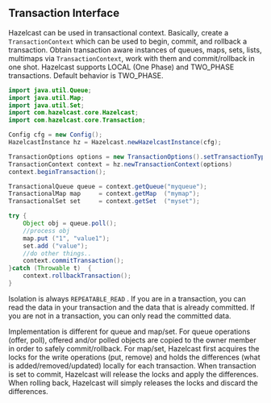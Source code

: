 


## Transaction Interface

Hazelcast can be used in transactional context. Basically, create a `TransactionContext` which can be used to begin, commit, and rollback a transaction. Obtain transaction aware instances of queues, maps, sets, lists, multimaps via `TransactionContext`, work with them and commit/rollback in one shot. Hazelcast supports LOCAL (One Phase) and TWO\_PHASE transactions. Default behavior is TWO\_PHASE.

```java
import java.util.Queue;
import java.util.Map;
import java.util.Set;
import com.hazelcast.core.Hazelcast;
import com.hazelcast.core.Transaction; 

Config cfg = new Config();
HazelcastInstance hz = Hazelcast.newHazelcastInstance(cfg);

TransactionOptions options = new TransactionOptions().setTransactionType(TransactionType.LOCAL);
TransactionContext context = hz.newTransactionContext(options)
context.beginTransaction();

TransactionalQueue queue = context.getQueue("myqueue");
TransactionalMap map     = context.getMap  ("mymap");
TransactionalSet set     = context.getSet  ("myset");

try {
    Object obj = queue.poll();
    //process obj
    map.put ("1", "value1");
    set.add ("value");
    //do other things..
    context.commitTransaction();
}catch (Throwable t)  {
    context.rollbackTransaction();
}
```

Isolation is always `REPEATABLE_READ` . If you are in a transaction, you can read the data in your transaction and the data that is already committed. If you are not in a transaction, you can only read the committed data. 

Implementation is different for queue and map/set. For queue operations (offer, poll), offered and/or polled objects are copied to the owner member in order to safely commit/rollback. For map/set, Hazelcast first acquires the locks for the write operations (put, remove) and holds the differences (what is added/removed/updated) locally for each transaction. When transaction is set to commit, Hazelcast will release the locks and apply the differences. When rolling back, Hazelcast will simply releases the locks and discard the differences.

